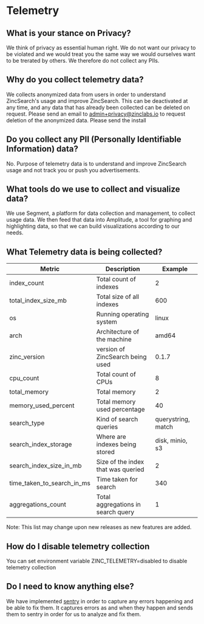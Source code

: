 # Telemetry

## What is your stance on Privacy?
We think of privacy as essential human right. We do not want our privacy to be violated and we would treat you the same way we would ourselves want to be trerated by others. We therefore do not collect any PIIs.

## Why do you collect telemetry data?
We collects anonymized data from users in order to understand ZincSearch's usage and improve ZincSearch. This can be deactivated at any time, and any data that has already been collected can be deleted on request. Please send an email to admin+privacy@zinclabs.io to request deletion of the anonymized data. Please send the install

## Do you collect any PII (Personally Identifiable Information) data?
No. Purpose of telemetry data is to understand and improve ZincSearch usage and not track you or push you advertisements.

## What tools do we use to collect and visualize data?
We use Segment, a platform for data collection and management, to collect usage data. We then feed that data into Amplitude, a tool for graphing and highlighting data, so that we can build visualizations according to our needs.

## What Telemetry data is being collected?

| Metric                    |   Description                         | Example               |
|---------------------------|---------------------------------------|-----------------------|
| index_count               | Total count of indexes                | 2                     |
| total_index_size_mb       | Total size of all indexes             | 600                   |
| os                        | Running operating system              | linux                 |
| arch                      | Architecture of the machine           | amd64                 |
| zinc_version              | version of ZincSearch being used            | 0.1.7                 |
| cpu_count                 | Total count of CPUs                   | 8                     |
| total_memory              | Total memory                          | 2                     |
| memory_used_percent       | Total memory used percentage          | 40                    |
| search_type               | Kind of search queries                | querystring, match    |
| search_index_storage      | Where are indexes being stored        | disk, minio, s3       |
| search_index_size_in_mb   | Size of the index that was queried    | 2                     |
| time_taken_to_search_in_ms| Time taken for search                 | 340                   |
| aggregations_count        | Total aggregations in search query    | 1                     |


Note: This list may change upon new releases as new features are added.

## How do I disable telemetry collection

You can set environment variable ZINC_TELEMETRY=disabled to disable telemetry collection

## Do I need to know anything else?

We have implemented [sentry](https://sentry.io) in order to capture any errors happening and be able to fix them. It captures errors as and when they happen and sends them to sentry in order for us to analyze and fix them.


